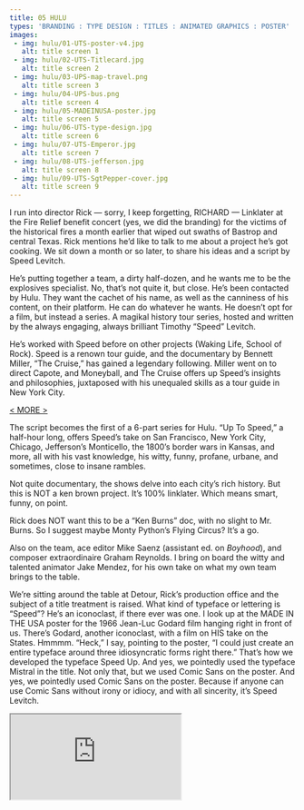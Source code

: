 ```yaml
---
title: 05 HULU
types: 'BRANDING : TYPE DESIGN : TITLES : ANIMATED GRAPHICS : POSTER'
images:
 - img: hulu/01-UTS-poster-v4.jpg
   alt: title screen 1
 - img: hulu/02-UTS-Titlecard.jpg
   alt: title screen 2
 - img: hulu/03-UPS-map-travel.png
   alt: title screen 3
 - img: hulu/04-UPS-bus.png
   alt: title screen 4
 - img: hulu/05-MADEINUSA-poster.jpg
   alt: title screen 5
 - img: hulu/06-UTS-type-design.jpg
   alt: title screen 6
 - img: hulu/07-UTS-Emperor.jpg
   alt: title screen 7
 - img: hulu/08-UTS-jefferson.jpg
   alt: title screen 8
 - img: hulu/09-UTS-SgtPepper-cover.jpg
   alt: title screen 9
---
```


I run into director Rick  — sorry, I keep forgetting, RICHARD — Linklater at the Fire Relief benefit concert (yes, we did the branding) for the victims of the historical fires a month earlier that wiped out swaths of Bastrop and central Texas. Rick mentions he’d like to talk to me about a project he’s got cooking. We sit down a month or so later, to share his ideas and a script by Speed Levitch.

He’s putting together a team, a dirty half-dozen, and he wants me to be the explosives specialist. No, that’s not quite it, but close. He’s been contacted by Hulu. They want the cachet of his name, as well as the canniness of his content, on their platform. He can do whatever he wants. He doesn’t opt for a film, but instead a series. A magikal history tour series, hosted and written by the always engaging, always brilliant Timothy “Speed” Levitch.

He’s worked with Speed before on other projects (Waking Life, School of Rock). Speed is a renown tour guide, and the documentary by Bennett Miller, “The Cruise,” has gained a legendary following. Miller went on to direct Capote, and Moneyball, and The Cruise offers up Speed’s insights and philosophies, juxtaposed with his unequaled skills as a tour guide in New York City.

<a href="#" id="more">&lt; MORE &gt;</a>

<div class="hideit" id="moretext">

The script becomes the first of a 6-part series for Hulu. “Up To Speed,” a half-hour long, offers Speed’s take on San Francisco, New York City, Chicago, Jefferson’s Monticello, the 1800’s border wars in Kansas, and more, all with his vast knowledge, his witty, funny, profane, urbane, and sometimes, close to insane rambles.

Not quite documentary, the shows delve into each city’s rich history. But this is NOT a ken brown project. It’s 100% linklater. Which means smart, funny, on point.

Rick does NOT want this to be a “Ken Burns” doc,  with no slight to Mr. Burns. So I suggest maybe Monty Python’s Flying Circus? It’s a go.

Also on the team, ace editor Mike Saenz (assistant ed. on _Boyhood_), and composer extraordinaire Graham Reynolds. I bring on board the witty and talented animator Jake Mendez, for his own take on what my own team brings to the table.

We’re sitting around the table at Detour, Rick’s production office and the subject of a title treatment is raised. What kind of typeface or lettering is “Speed”? He’s an iconoclast, if there ever was one. I look up at the MADE IN THE USA poster for the 1966 Jean-Luc Godard film hanging right in front of us. There’s Godard, another iconoclast, with a film on HIS take on the States. Hmmmm. “Heck,” I say, pointing to the poster, “I could just create an entire typeface around three idiosyncratic forms right there.” That’s how we developed the typeface Speed Up. And yes, we pointedly used the typeface Mistral in the title. Not only that, but we used Comic Sans on the poster. And yes, we pointedly used Comic Sans on the poster. Because if anyone can use Comic Sans without irony or idiocy, and with all sincerity, it’s Speed Levitch.

</div>

<div class="moviewrap"><iframe src="https://player.vimeo.com/video/46722989" allow="fullscreen" allowfullscreen></iframe></div>
